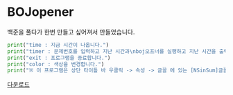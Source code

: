 # BOJopener
백준을 풀다가 한번 만들고 싶어져서 만들었습니다.
```py
print("time : 지금 시간이 나옵니다.")
print("timer : 문제번호를 입력하고 지난 시간과\nboj오프너를 실행하고 지난 시간을 출력해줍니다")
print("exit : 프로그램을 종료합니다.")
print("color : 색상을 변경합니다.")
print("※ 이 프로그램은 상단 타이틀 바 우클릭 -> 속성 -> 글꼴 에 있는 [NSinSum]글꼴을 지원합니다.")
```
[다운로드](https://github.com/jjh4450/BOJopener/raw/main/BOJopener%20for%20git.exe)
